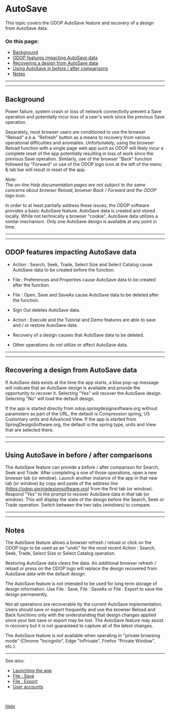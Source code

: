 # AutoSave

This topic covers the ODOP AutoSave feature and recovery of a design from AutoSave data.  

### On this page:   
 - [Background](autoSave.html#Background)  
 - [ODOP features impacting AutoSave data](autoSave.html#CreateDelete)  
 - [Recovering a design from AutoSave data](autoSave.html#Recovery)  
 - [Using AutoSave in before / after comparisons](autoSave.html#BeforeAfter)  
 - [Notes](autoSave.html#Notes)  

___

<a id="Background"></a>  
___

## Background   

Power failure, system crash or loss of network connectivity prevent a Save operation and 
potentially incur loss of a user's work since the previous Save operation. 

Separately, most browser users are conditioned to use the browser "Reload" a.k.a. "Refresh" button 
as a means to recovery from various operational difficulties and anomalies. 
Unfortunately, 
using the browser Reload function with a single page web app such as ODOP 
will likely incur a complete reset of the app potentially 
resulting in loss of work since the previous Save operation. 
Similarly, use of the browser "Back" function followed by "Forward" or 
use of the ODOP logo icon at the left of the menu & tab bar 
will  result in reset of the app.  

*Note:*   
*The on-line Help documentation pages are not subject to the same concerns about 
browser Reload, browser Back / Forward and the ODOP logo icon.* 

In order to at least partially address these issues, 
the ODOP software provides a basic AutoSave feature. 
AutoSave data is created and stored locally. 
While not technically a browser "cookie", 
AutoSave data utilizes a similar mechanism. 
Only one AutoSave design is available at any point in time. 
___

<a id="CreateDelete"></a>  
___

## ODOP features impacting AutoSave data   


- Action : Search, Seek, Trade, Select Size and Select Catalog 
cause AutoSave data to be created before the function. 

- File : Preferences and Properties 
cause AutoSave data to be created after the function. 

- File : Open, Save and SaveAs 
cause AutoSave data to be deleted after the function. 

- Sign Out deletes AutoSave data. 

- Action : Execute and the Tutorial and Demo features are able to save and / or restore AutoSave data. 

- Recovery of a design causes that AutoSave data to be deleted. 

- Other operations do not utilize or affect AutoSave data. 

___

<a id="Recovery"></a>  
___

## Recovering a design from AutoSave data   

If AutoSave data exists at the time the app starts, 
a blue pop-up message will indicate that an AutoSave design is available 
and provide the opportunity to recover it. 
Selecting "Yes" will recover the AutoSave design. 
Selecting "No" will load the default design. 

If the app is started directly from odop.springdesignsoftware.org without parameters as part of the URL, 
the default is Compression spring, US Customary units and Advanced View. 
If the app is started from SpringDesignSoftware.org, 
the default is the spring type, units and View that are selected there. 

___

<a id="BeforeAfter"></a>  
___

## Using AutoSave in before / after comparisons   

The AutoSave feature can provide a before / after comparison for Search, Seek and Trade. 
After completing a one of those operations, open a new browser tab (or window). 
Launch another instance of the app in that new tab (or window) by copy and paste of 
the address line (https://odop.springdesignsoftware.org) from the first tab (or window). 
Respond "Yes" to the prompt to recover AutoSave data in that tab (or window). 
This will display the state of the design before the Search, Seek or Trade operation. 
Switch between the two tabs (windows) to compare. 

___

<a id="Notes"></a>  
___

## Notes   

The AutoSave feature allows a browser refresh / reload or click on the ODOP logo 
to be used as an "undo" for the most recent Action : Search, Seek, Trade, 
Select Size or Select Catalog operation. 

Restoring AutoSave data clears the data. 
An additional browser refresh / reload or press on the ODOP logo will replace the design 
recovered from AutoSave data with the default design. 

The AutoSave feature is not intended to be used for long term storage of design information. 
Use File : Save, File : SaveAs or File : Export to save the design permanently. 

Not all operations are recoverable by the current AutoSave implementation. 
Users should save or export frequently and 
use the browser Reload and Back functions only with the understanding that 
design changes applied since your last save or export may be lost. 
The AutoSave feature may assist in recovery but it is not guaranteed to 
capture all of the latest changes.  

The AutoSave feature is not available when operating in "private browsing mode" 
(Chrome "Incognito", Edge "InPrivate", Firefox "Private Window", etc.). 

___
See also:   
  - [Launching the app](launchODOP.html)   
  - [File : Save](menus.html#FileSave)   
  - [File : Export](menus.html#FileExport)   
  - [User accounts](../About/userAccounts.html)   
  
&nbsp;
 
[Help](/docs/Help) 
